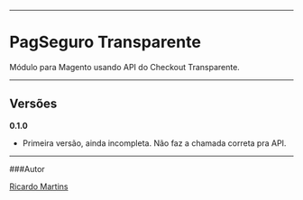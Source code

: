 
----------
PagSeguro Transparente
=====================

Módulo para Magento usando API do Checkout Transparente.

----------


Versões
---------

**0.1.0** 

- Primeira versão, ainda incompleta. Não faz a chamada correta pra API.

-------------

###Autor

[Ricardo Martins][1]


  [1]: ricardomartins.net.br
